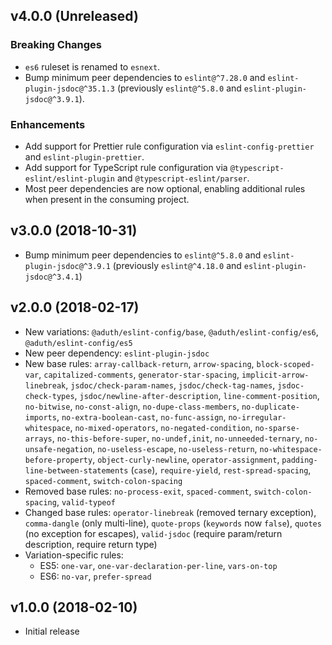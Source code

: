 ## v4.0.0 (Unreleased)

### Breaking Changes

- `es6` ruleset is renamed to `esnext`.
- Bump minimum peer dependencies to `eslint@^7.28.0` and `eslint-plugin-jsdoc@^35.1.3` (previously `eslint@^5.8.0` and `eslint-plugin-jsdoc@^3.9.1`).

### Enhancements

- Add support for Prettier rule configuration via `eslint-config-prettier` and `eslint-plugin-prettier`.
- Add support for TypeScript rule configuration via `@typescript-eslint/eslint-plugin` and `@typescript-eslint/parser`.
- Most peer dependencies are now optional, enabling additional rules when present in the consuming project.

## v3.0.0 (2018-10-31)

- Bump minimum peer dependencies to `eslint@^5.8.0` and `eslint-plugin-jsdoc@^3.9.1` (previously `eslint@^4.18.0` and `eslint-plugin-jsdoc@^3.4.1`)

## v2.0.0 (2018-02-17)

- New variations: `@aduth/eslint-config/base`, `@aduth/eslint-config/es6`, `@aduth/eslint-config/es5`
- New peer dependency: `eslint-plugin-jsdoc`
- New base rules: `array-callback-return`, `arrow-spacing`, `block-scoped-var`, `capitalized-comments`, `generator-star-spacing`, `implicit-arrow-linebreak`, `jsdoc/check-param-names`, `jsdoc/check-tag-names`, `jsdoc-check-types`, `jsdoc/newline-after-description`, `line-comment-position`, `no-bitwise`, `no-const-align`, `no-dupe-class-members`, `no-duplicate-imports`, `no-extra-boolean-cast`, `no-func-assign`, `no-irregular-whitespace`, `no-mixed-operators`, `no-negated-condition`, `no-sparse-arrays`, `no-this-before-super`, `no-undef,init`, `no-unneeded-ternary`, `no-unsafe-negation`, `no-useless-escape`, `no-useless-return`, `no-whitespace-before-property`, `object-curly-newline`, `operator-assignment`, `padding-line-between-statements` (`case`), `require-yield`, `rest-spread-spacing`, `spaced-comment`, `switch-colon-spacing`
- Removed base rules: `no-process-exit`, `spaced-comment`, `switch-colon-spacing`, `valid-typeof`
- Changed base rules: `operator-linebreak` (removed ternary exception), `comma-dangle` (only multi-line), `quote-props` (`keywords` now `false`), `quotes` (no exception for escapes), `valid-jsdoc` (require param/return description, require return type)
- Variation-specific rules:
  - ES5: `one-var`, `one-var-declaration-per-line`, `vars-on-top`
  - ES6: `no-var`, `prefer-spread`

## v1.0.0 (2018-02-10)

- Initial release
